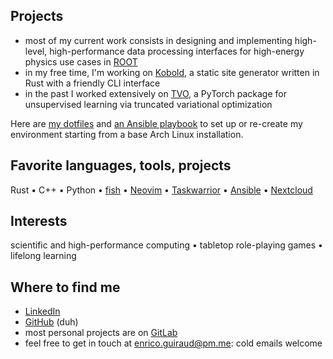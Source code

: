 ## Projects

- most of my current work consists in designing and implementing high-level, high-performance data processing interfaces for high-energy physics use cases in [ROOT](https://github.com/root-project/root)
- in my free time, I'm working on [Kobold](https://gitlab.com/eguiraud/kobold-ssg), a static site generator written in Rust with a friendly CLI interface
- in the past I worked extensively on [TVO](https://github.com/tvlearn/tvo), a PyTorch package for unsupervised learning via truncated variational optimization

Here are [my dotfiles](https://gitlab.com/eguiraud/dotfiles) and [an Ansible playbook](https://gitlab.com/eguiraud/laptopsetup) to set up or re-create my environment starting from a base Arch Linux installation.  

## Favorite languages, tools, projects

Rust • C++ • Python • [fish](https://github.com/fish-shell/fish-shell) • [Neovim](https://neovim.io) • [Taskwarrior](https://taskwarrior.org) • [Ansible](https://www.ansible.com) • [Nextcloud](https://nextcloud.com)

## Interests

scientific and high-performance computing • tabletop role-playing games • lifelong learning

## Where to find me

- [LinkedIn](https://www.linkedin.com/in/eguiraud)
- [GitHub](https://github.com/eguiraud) (duh)
- most personal projects are on [GitLab](https://gitlab.com/eguiraud)
- feel free to get in touch at [enrico.guiraud@pm.me](mailto:enrico.guiraud@pm.me): cold emails welcome
